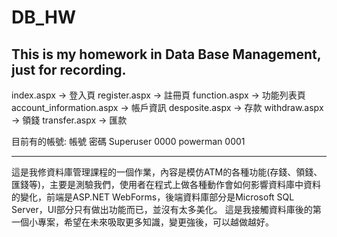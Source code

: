 # DB_HW
This is my homework in Data Base Management, just for recording.
-------------------------------------------------------------------
index.aspx -> 登入頁
register.aspx -> 註冊頁
function.aspx -> 功能列表頁
account_information.aspx -> 帳戶資訊
desposite.aspx -> 存款
withdraw.aspx -> 領錢
transfer.aspx -> 匯款

目前有的帳號:
帳號      密碼
Superuser 0000
powerman  0001

-------------------------------------------------------------------
這是我修資料庫管理課程的一個作業，內容是模仿ATM的各種功能(存錢、領錢、匯錢等)，主要是測驗我們，使用者在程式上做各種動作會如何影響資料庫中資料的變化，前端是ASP.NET WebForms，後端資料庫部分是Microsoft SQL Server，UI部分只有做出功能而已，並沒有太多美化。
這是我接觸資料庫後的第一個小專案，希望在未來吸取更多知識，變更強後，可以越做越好。
